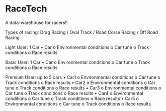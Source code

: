 # RaceTech
A data-warehouse for racers!!

Types of racing: Drag Racing / Oval Track / Road Corse Racing / Off Road Racing

Light User: 1 Car
	•	Car
		o	Environmental conditions
		o	Car tune
		o	Track conditions
		o	Race results

Basic User: 1 Car
	•	Car
		o	Environmental conditions
		o	Car tune
		o	Track conditions
		o	Race results

Premium User: up to 5 cars
	•	Car1
		o	Environmental conditions
		o	Car tune
		o	Track conditions
		o	Race results
	•	Car2
		o	Environmental conditions
		o	Car tune
		o	Track conditions
		o	Race results
	•	Car3
		o	Environmental conditions
		o	Car tune
		o	Track conditions
		o	Race results
	•	Car4
	o	Environmental conditions
		o	Car tune
		o	Track conditions
		o	Race results
	•	Car5
		o	Environmental conditions
		o	Car tune
		o	Track conditions
		o	Race results
